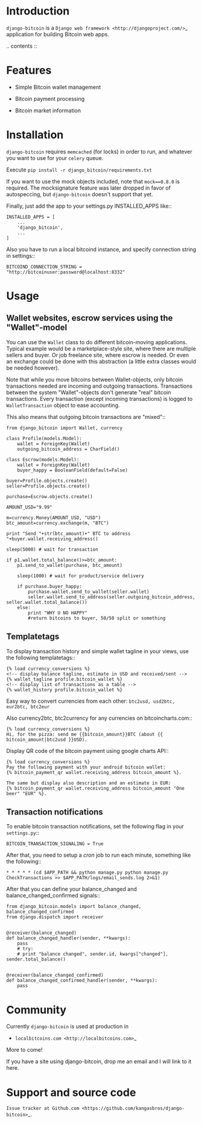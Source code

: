 Introduction
================

``django-bitcoin`` is a `Django web framework <http://djangoproject.com/>`_
application for building Bitcoin web apps.

.. contents ::

Features
============

* Simple Bitcoin wallet management

* Bitcoin payment processing

* Bitcoin market information

Installation
============

``django-bitcoin`` requires ``memcached`` (for locks) in order to run,
and whatever you want to use for your ``celery`` queue.

Execute ``pip install -r django_bitcoin/requirements.txt``

If you want to use the mock objects included, note that ``mock==0.8.0``
is required. The mocksignature feature was later dropped in favor of
autospeccing, but ``django-bitcoin`` doesn't support that yet.

Finally, just add the app to your settings.py INSTALLED_APPS like::

    INSTALLED_APPS = [
        ...
        'django_bitcoin',
        ...
    ]

Also you have to run a local bitcoind instance, and specify connection string in settings::

    BITCOIND_CONNECTION_STRING = "http://bitcoinuser:password@localhost:8332"

Usage
=====

Wallet websites, escrow services using the "Wallet"-model
------------------------------------------------------------

You can use the `Wallet` class to do different bitcoin-moving applications. Typical example would be a marketplace-style site, where there are multiple sellers and buyer. Or job freelance site, where escrow is needed. Or even an exchange could be done with this abstraction (a little extra classes would be needed however).

Note that while you move bitcoins between Wallet-objects, only bitcoin transactions needed are incoming and outgoing transactions.
Transactions between the system "Wallet"-objects don't generate "real" bitcoin transactions. Every transaction (except incoming transactions) is logged to `WalletTransaction` object to ease accounting.

This also means that outgoing bitcoin transactions are "mixed"::


    from django_bitcoin import Wallet, currency

    class Profile(models.Model):
        wallet = ForeignKey(Wallet)
        outgoing_bitcoin_address = CharField()

    class Escrow(models.Model):
        wallet = ForeignKey(Wallet)
        buyer_happy = BooleanField(default=False)

    buyer=Profile.objects.create()
    seller=Profile.objects.create()

    purchase=Escrow.objects.create()

    AMOUNT_USD="9.99"

    m=currency.Money(AMOUNT_USD, "USD")
    btc_amount=currency.exchange(m, "BTC")

    print "Send "+str(btc_amount)+" BTC to address "+buyer.wallet.receiving_address()

    sleep(5000) # wait for transaction

    if p1.wallet.total_balance()>=btc_amount:
        p1.send_to_wallet(purchase, btc_amount)

        sleep(1000) # wait for product/service delivery

        if purchase.buyer_happy:
            purchase.wallet.send_to_wallet(seller.wallet)
            seller.wallet.send_to_address(seller.outgoing_bitcoin_address, seller.wallet.total_balance())
        else:
            print "WHY U NO HAPPY"
            #return bitcoins to buyer, 50/50 split or something

Templatetags
----------------

To display transaction history and simple wallet tagline in your views, use the following templatetags::

    {% load currency_conversions %}
    <!-- display balance tagline, estimate in USD and received/sent -->
    {% wallet_tagline profile.bitcoin_wallet %}
    <!-- display list of transactions as a table -->
    {% wallet_history profile.bitcoin_wallet %}

Easy way to convert currencies from each other: `btc2usd, usd2btc, eur2btc, btc2eur`

Also currency2btc, btc2currency for any currencies on bitcoincharts.com::

    {% load currency_conversions %}
    Hi, for the pizza: send me {{bitcoin_amount}}BTC (about {{ bitcoin_amount|btc2usd }}USD).

Display QR code of the bitcoin payment using google charts API::

    {% load currency_conversions %}
    Pay the following payment with your android bitcoin wallet:
    {% bitcoin_payment_qr wallet.receiving_address bitcoin_amount %}.

    The same but display also description and an estimate in EUR:
    {% bitcoin_payment_qr wallet.receiving_address bitcoin_amount "One beer" "EUR" %}.

Transaction notifications
-----------------------------

To enable bitcoin transaction notifications, set the following flag in your ``settings.py``::

    BITCOIN_TRANSACTION_SIGNALING = True

After that, you need to setup a *cron* job to run each minute, something like the following::


    * * * * * (cd $APP_PATH && python manage.py python manage.py CheckTransactions >> $APP_PATH/logs/email_sends.log 2>&1)


After that you can define your balance_changed and balance_changed_confirmed signals::

    from django_bitcoin.models import balance_changed, balance_changed_confirmed
    from django.dispatch import receiver


    @receiver(balance_changed)
    def balance_changed_handler(sender, **kwargs):
        pass
        # try:
        # print "balance changed", sender.id, kwargs["changed"], sender.total_balance()


    @receiver(balance_changed_confirmed)
    def balance_changed_confirmed_handler(sender, **kwargs):
        pass

Community
==========

Currently ``django-bitcoin`` is used at production in

* `localbitcoins.com <http://localbitcoins.com>`_

More to come!

If you have a site using django-bitcoin, drop me an email and I will link to it here.

Support and source code
=========================

`Issue tracker at Github.com <https://github.com/kangasbros/django-bitcoin>`_.

